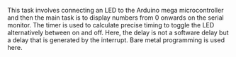 This task involves connecting an LED to the Arduino mega microcontroller and then the main task is to display numbers from 0 onwards on the serial monitor. The timer is used to calculate precise timing to toggle the LED alternatively between on and off. Here, the delay is not a software delay but a delay that is generated by the interrupt. Bare metal programming is used here.
